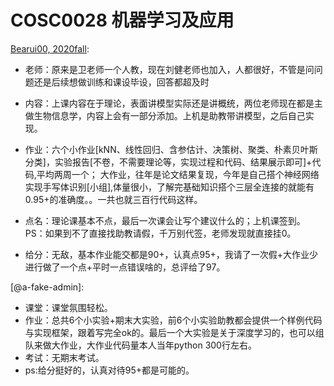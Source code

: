 
# COSC0028 机器学习及应用

[Bearui00, 2020fall](https://github.com/Bearui00):

- 老师：原来是卫老师一个人教，现在刘健老师也加入，人都很好，不管是问问题还是后续想做训练和课设毕设，回答都超及时

- 内容：上课内容在于理论，表面讲模型实际还是讲概统，两位老师现在都是主做生物信息学，内容上会有一部分添加。上机是助教带讲模型，之后自己实现。

- 作业：六个小作业\[kNN、线性回归、含参估计、决策树、聚类、朴素贝叶斯分类]，实验报告\[不卷，不需要理论等，实现过程和代码、结果展示即可]+代码,平均两周一个；
大作业，往年是论文结果复现，今年是自己搭个神经网络实现手写体识别\[小组],体量很小，了解完基础知识搭个三层全连接的就能有0.95+的准确度。。一共也就三百行代码这样。

- 点名：理论课基本不点，最后一次课会让写个建议什么的；上机课签到。 PS：如果到不了直接找助教请假，千万别代签，老师发现就直接挂0。

- 给分：无敌，基本作业能交都是90+，认真点95+，我请了一次假+大作业少进行做了一个点+平时一点错误啥的，总评给了97。

[@a-fake-admin]:

- 课堂：课堂氛围轻松。
- 作业：总共6个小实验+期末大实验，前6个小实验助教都会提供一个样例代码与实现框架，跟着写完全ok的。最后一个大实验是关于深度学习的，也可以组队来做大作业，大作业代码量本人当年python 300行左右。
- 考试：无期末考试。
- ps:给分挺好的，认真对待95+都是可能的。